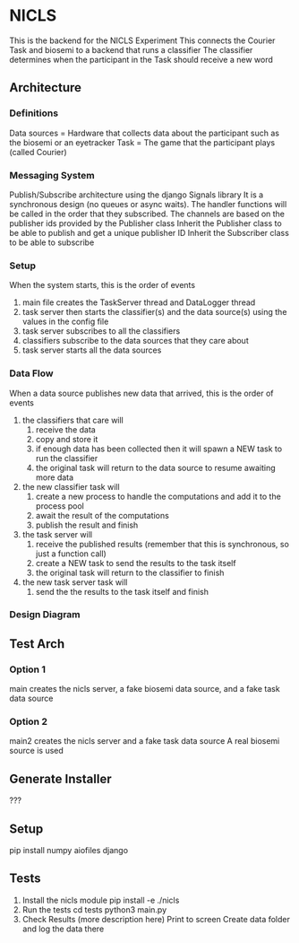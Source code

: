 # NICLS
This is the backend for the NICLS Experiment
This connects the Courier Task and biosemi to a backend that runs a classifier
The classifier determines when the participant in the Task should receive a new word

## Architecture
### Definitions
Data sources = Hardware that collects data about the participant such as the biosemi or an eyetracker
Task = The game that the participant plays (called Courier)

### Messaging System
Publish/Subscribe architecture using the django Signals library
It is a synchronous design (no queues or async waits). 
The handler functions will be called in the order that they subscribed.
The channels are based on the publisher ids provided by the Publisher class
Inherit the Publisher class to be able to publish and get a unique publisher ID
Inherit the Subscriber class to be able to subscribe

### Setup
When the system starts, this is the order of events
1. main file creates the TaskServer thread and DataLogger thread
1. task server then starts the classifier(s) and the data source(s) using the values in the config file
1. task server subscribes to all the classifiers
1. classifiers subscribe to the data sources that they care about
1. task server starts all the data sources

### Data Flow
When a data source publishes new data that arrived, this is the order of events
1. the classifiers that care will 
	1. receive the data
	1. copy and store it
	1. if enough data has been collected then it will spawn a NEW task to run the classifier
	1. the original task will return to the data source to resume awaiting more data
1. the new classifier task will
	1. create a new process to handle the computations and add it to the process pool
	1. await the result of the computations
	1. publish the result and finish
1. the task server will 
	1. receive the published results (remember that this is synchronous, so just a function call)
	1. create a NEW task to send the results to the task itself
	1. the original task will return to the classifier to finish
1. the new task server task will
	1. send the the results to the task itself and finish

### Design Diagram
<Name of file here>

## Test Arch
### Option 1
main creates the nicls server, a fake biosemi data source, and a fake task data source
### Option 2
main2 creates the nicls server and a fake task data source
A real biosemi source is used

## Generate Installer
???

## Setup
pip install numpy aiofiles django

## Tests
1) Install the nicls module
	pip install -e ./nicls 
2) Run the tests
	cd tests
	python3 main.py
3) Check Results (more description here)
	Print to screen
	Create data folder and log the data there
